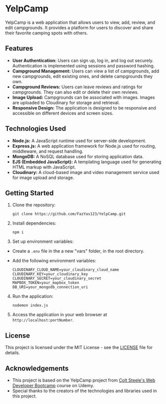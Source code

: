 # YelpCamp

YelpCamp is a web application that allows users to view, add, review, and edit campgrounds. It provides a platform for users to discover and share their favorite camping spots with others.

## Features

- **User Authentication:** Users can sign up, log in, and log out securely. Authentication is implemented using sessions and password hashing.
- **Campground Management:** Users can view a list of campgrounds, add new campgrounds, edit existing ones, and delete campgrounds they own.
- **Campground Reviews:** Users can leave reviews and ratings for campgrounds. They can also edit or delete their own reviews.
- **Image Upload:** Campgrounds can be associated with images. Images are uploaded to Cloudinary for storage and retrieval.
- **Responsive Design:** The application is designed to be responsive and accessible on different devices and screen sizes.

## Technologies Used

- **Node.js:** A JavaScript runtime used for server-side development.
- **Express.js:** A web application framework for Node.js used for routing, middleware, and request handling.
- **MongoDB:** A NoSQL database used for storing application data.
- **EJS (Embedded JavaScript):** A templating language used for generating HTML markup with JavaScript.
- **Cloudinary:** A cloud-based image and video management service used for image upload and storage.

## Getting Started

1. Clone the repository:
   ```
   git clone https://github.com/FazYas123/YelpCamp.git
   ```

2. Install dependencies:
    ```
    npm i
    ```

3. Set up environment variables:
- Create a `.env` file in the a new "vars" folder, in the root directory.
- Add the following environment variables:

  ```
  CLOUDINARY_CLOUD_NAME=your_cloudinary_cloud_name
  CLOUDINARY_KEY=your_cloudinary_key
  CLOUDINARY_SECRET=your_cloudinary_secret
  MAPBOX_TOKEN=your_mapbox_token
  DB_URI=your_mongodb_connection_uri
  ```

4. Run the application:

    ```
    nodemon index.js
    ```


5. Access the application in your web browser at `http://localhost:portNumber`.

## License

This project is licensed under the MIT License - see the [LICENSE](LICENSE) file for details.

## Acknowledgements

- This project is based on the YelpCamp project from [Colt Steele's Web Developer Bootcamp](https://www.udemy.com/course/the-web-developer-bootcamp/) course on Udemy.
- Special thanks to the creators of the technologies and libraries used in this project.
